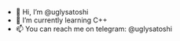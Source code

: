 - 👋 Hi, I’m @uglysatoshi
- 🌱 I’m currently learning С++
- 📫 You can reach me on telegram: @uglysatoshi
